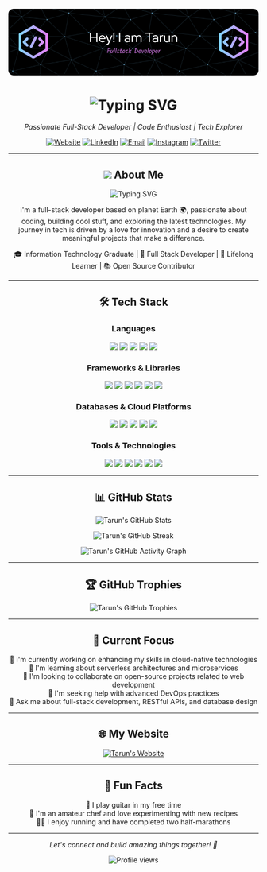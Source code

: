 ![Header](./header.png)

<h1 align="center">
  <img src="https://readme-typing-svg.herokuapp.com/?lines=Hey+there!+I'm+Tarun+👋;Welcome+to+my+GitHub+Profile!&center=true&size=35&color=f72585&background=0d1117&width=600" alt="Typing SVG" />
</h1>

<p align="center">
  <em>Passionate Full-Stack Developer | Code Enthusiast | Tech Explorer</em>
</p>

<p align="center">
  <a href="https://www.tarunjawla.dev"><img src="https://img.shields.io/badge/-My%20Website-4CC9F0?style=for-the-badge&logo=Firefox-Browser&logoColor=white" alt="Website"></a>
  <a href="https://www.linkedin.com/in/tarunjawlajaipur/"><img src="https://img.shields.io/badge/-LinkedIn-4361EE?style=for-the-badge&logo=linkedin&logoColor=white" alt="LinkedIn"></a>
  <a href="mailto:tarunjawla2@gmail.com"><img src="https://img.shields.io/badge/-Email-F72585?style=for-the-badge&logo=gmail&logoColor=white" alt="Email"></a>
  <a href="https://www.instagram.com/tarun_jawla/"><img src="https://img.shields.io/badge/-Instagram-7209B7?style=for-the-badge&logo=instagram&logoColor=white" alt="Instagram"></a>
  <a href="https://twitter.com/tarun_jawla"><img src="https://img.shields.io/badge/-Twitter-3A0CA3?style=for-the-badge&logo=twitter&logoColor=white" alt="Twitter"></a>
</p>

---

<h2 align="center">
  <img src="https://media.giphy.com/media/iY8CRBdQXODJSCERIr/giphy.gif" width="30px"> About Me
</h2>

<p align="center">
  <img src="https://readme-typing-svg.herokuapp.com?font=Fira+Code&pause=1000&color=F72585&center=true&vCenter=true&width=435&lines=%22The+only+way+to+do+great+work;is+to+love+what+you+do.%22;-+Steve+Jobs" alt="Typing SVG" />
</p>

<p align="center">
  I'm a full-stack developer based on planet Earth 🌍, passionate about coding, building cool stuff, and exploring the latest technologies. My journey in tech is driven by a love for innovation and a desire to create meaningful projects that make a difference.
</p>

<p align="center">
  🎓 Information Technology Graduate | 💼 Full Stack Developer | 🌱 Lifelong Learner | 📚 Open Source Contributor
</p>

---

<h2 align="center">🛠️ Tech Stack</h2>

<h3 align="center">Languages</h3>
<p align="center">
  <img src="https://img.shields.io/badge/-Java-007396?style=for-the-badge&logo=java&logoColor=white&labelColor=4CC9F0" />
  <img src="https://img.shields.io/badge/-Python-3776AB?style=for-the-badge&logo=python&logoColor=white&labelColor=4361EE" />
  <img src="https://img.shields.io/badge/-JavaScript-F7DF1E?style=for-the-badge&logo=javascript&logoColor=black&labelColor=F72585" />
  <img src="https://img.shields.io/badge/-TypeScript-3178C6?style=for-the-badge&logo=typescript&logoColor=white&labelColor=7209B7" />
  <img src="https://img.shields.io/badge/-C/C++-00599C?style=for-the-badge&logo=c%2B%2B&logoColor=white&labelColor=3A0CA3" />
</p>

<h3 align="center">Frameworks & Libraries</h3>
<p align="center">
  <img src="https://img.shields.io/badge/-React-61DAFB?style=for-the-badge&logo=react&logoColor=black&labelColor=4CC9F0" />
  <img src="https://img.shields.io/badge/-Node.js-339933?style=for-the-badge&logo=node.js&logoColor=white&labelColor=4361EE" />
  <img src="https://img.shields.io/badge/-NestJS-E0234E?style=for-the-badge&logo=nestjs&logoColor=white&labelColor=F72585" />
  <img src="https://img.shields.io/badge/-Spring%20Boot-6DB33F?style=for-the-badge&logo=spring&logoColor=white&labelColor=7209B7" />
  <img src="https://img.shields.io/badge/-Vue.js-4FC08D?style=for-the-badge&logo=vue.js&logoColor=white&labelColor=3A0CA3" />
  <img src="https://img.shields.io/badge/-Express.js-000000?style=for-the-badge&logo=express&logoColor=white&labelColor=4CC9F0" />
</p>

<h3 align="center">Databases & Cloud Platforms</h3>
<p align="center">
  <img src="https://img.shields.io/badge/-MySQL-4479A1?style=for-the-badge&logo=mysql&logoColor=white&labelColor=4361EE" />
  <img src="https://img.shields.io/badge/-PostgreSQL-336791?style=for-the-badge&logo=postgresql&logoColor=white&labelColor=F72585" />
  <img src="https://img.shields.io/badge/-MongoDB-47A248?style=for-the-badge&logo=mongodb&logoColor=white&labelColor=7209B7" />
  <img src="https://img.shields.io/badge/-AWS-232F3E?style=for-the-badge&logo=amazon-aws&logoColor=white&labelColor=3A0CA3" />
  <img src="https://img.shields.io/badge/-Google%20Cloud-4285F4?style=for-the-badge&logo=google-cloud&logoColor=white&labelColor=4CC9F0" />
</p>

<h3 align="center">Tools & Technologies</h3>
<p align="center">
  <img src="https://img.shields.io/badge/-Linux-FCC624?style=for-the-badge&logo=linux&logoColor=black&labelColor=4361EE" />
  <img src="https://img.shields.io/badge/-Git-F05032?style=for-the-badge&logo=git&logoColor=white&labelColor=F72585" />
  <img src="https://img.shields.io/badge/-Docker-2496ED?style=for-the-badge&logo=docker&logoColor=white&labelColor=7209B7" />
  <img src="https://img.shields.io/badge/-Kubernetes-326CE5?style=for-the-badge&logo=kubernetes&logoColor=white&labelColor=3A0CA3" />
  <img src="https://img.shields.io/badge/-GraphQL-E10098?style=for-the-badge&logo=graphql&logoColor=white&labelColor=4CC9F0" />
  <img src="https://img.shields.io/badge/-Redux-764ABC?style=for-the-badge&logo=redux&logoColor=white&labelColor=4361EE" />
</p>

---

<h2 align="center">📊 GitHub Stats</h2>

<p align="center">
  <img src="https://github-readme-stats.vercel.app/api?username=tarun2001jawla&show_icons=true&theme=radical&bg_color=0D1117&title_color=F72585&text_color=FFFFFF&icon_color=4CC9F0" alt="Tarun's GitHub Stats" />
</p>

<p align="center">
  <img src="https://github-readme-streak-stats.herokuapp.com/?user=tarun2001jawla&theme=radical&background=0D1117&ring=F72585&fire=4CC9F0&currStreakLabel=4361EE" alt="Tarun's GitHub Streak" />
</p>

<p align="center">
  <img src="https://github-readme-activity-graph.vercel.app/graph?username=tarun2001jawla&bg_color=0D1117&color=4CC9F0&line=F72585&point=FFFFFF&area=true&hide_border=true" alt="Tarun's GitHub Activity Graph" />
</p>

---

<h2 align="center">🏆 GitHub Trophies</h2>

<p align="center">
  <img src="https://github-profile-trophy.vercel.app/?username=tarun2001jawla&theme=radical&no-frame=true&row=1&column=7&bg_color=0D1117&title_color=F72585&text_color=FFFFFF" alt="Tarun's GitHub Trophies" />
</p>

---

<h2 align="center">🎯 Current Focus</h2>

<p align="center">
  🔭 I'm currently working on enhancing my skills in cloud-native technologies<br>
  🌱 I'm learning about serverless architectures and microservices<br>
  👯 I'm looking to collaborate on open-source projects related to web development<br>
  🤔 I'm seeking help with advanced DevOps practices<br>
  💬 Ask me about full-stack development, RESTful APIs, and database design
</p>

---

<h2 align="center">🌐 My Website</h2>

<p align="center">
  <a href="https://www.tarunjawla.dev">
    <img src="https://img.shields.io/badge/-Check%20out%20my%20website-4CC9F0?style=for-the-badge&logo=Firefox-Browser&logoColor=white" alt="Tarun's Website" />
  </a>
</p>

---

<h2 align="center">🎉 Fun Facts</h2>

<p align="center">
  🎸 I play guitar in my free time<br>
  🍳 I'm an amateur chef and love experimenting with new recipes<br>
  🏃‍♂️ I enjoy running and have completed two half-marathons
</p>

---

<p align="center">
  <em>Let's connect and build amazing things together! 🚀</em>
</p>

<p align="center">
  <img src="https://komarev.com/ghpvc/?username=tarun2001jawla&label=Profile%20views&color=F72585&style=flat" alt="Profile views" />
</p>
